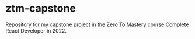 # ztm-capstone
Repository for my capstone project in the Zero To Mastery course Complete React Developer in 2022.
